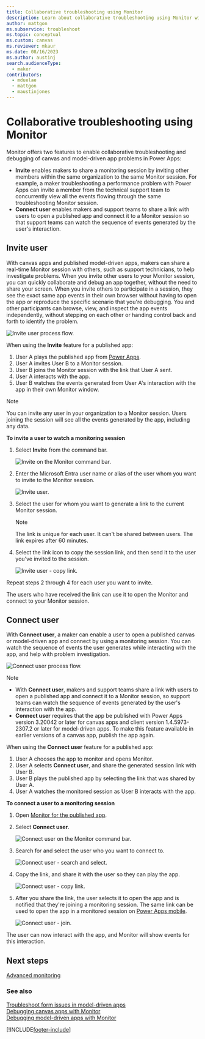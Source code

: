 ```yaml
---
title: Collaborative troubleshooting using Monitor
description: Learn about collaborative troubleshooting using Monitor with features such as inviting a user or connecting a user to Monitor.
author: mattgon
ms.subservice: troubleshoot
ms.topic: conceptual
ms.custom: canvas
ms.reviewer: mkaur
ms.date: 08/16/2023
ms.author: austinj
search.audienceType: 
  - maker
contributors:
  - mduelae
  - mattgon
  - maustinjones
---
```


# Collaborative troubleshooting using Monitor

Monitor offers two features to enable collaborative troubleshooting and debugging of canvas and model-driven app problems in Power Apps:

- **Invite** enables makers to share a monitoring session by inviting other members within the same organization to the same Monitor session. For example, a maker troubleshooting a performance problem with Power Apps can invite a member from the technical support team to concurrently view all the events flowing through the same troubleshooting Monitor session.
- **Connect user** enables makers and support teams to share a link with users to open a published app and connect it to a Monitor session so that support teams can watch the sequence of events generated by the user's interaction.

## Invite user

With canvas apps and published model-driven apps, makers can share a real-time Monitor session with others, such as support technicians, to help investigate problems. When you invite other users to your Monitor session, you can quickly collaborate and debug an app together, without the need to share your screen. When you invite others to participate in a session, they see the exact same app events in their own browser without having to open the app or reproduce the specific scenario that you're debugging. You and other participants can browse, view, and inspect the app events independently, without stepping on each other or handing control back and forth to identify the problem.

![Invite user process flow.](media/monitor/invite-user-flow.png "Invite user process flow")

When using the **Invite** feature for a published app:

1. User A plays the published app from [Power Apps](https://make.powerapps.com).
1. User A invites User B to a Monitor session.
1. User B joins the Monitor session with the link that User A sent.
1. User A interacts with the app.
1. User B watches the events generated from User A's interaction with the app in their own Monitor window.

> [!NOTE]
> You can invite any user in your organization to a Monitor session.
Users joining the session will see all the events generated by the app,
including any data.
<!--markdownlint-disable MD036-->
**To invite a user to watch a monitoring session**

1. Select **Invite** from the command bar.

    ![Invite on the Monitor command bar.](media/monitor/invite.png "Invite on the Monitor command bar")

1. Enter the Microsoft Entra user name or alias of the user whom you want
    to invite to the Monitor session.

    ![Invite user.](media/monitor/invite-user-search.png "Invite user")

1. Select the user for whom you want to generate a link to the current Monitor session.

    > [!NOTE]
    > The link is unique for each user. It can't be shared between users. The link expires after 60 minutes.

1. Select the link icon to copy the session link, and then send it to the user you've invited to the session.

    ![Invite user - copy link.](media/monitor/invite-user-link-copy.png "Invite user - copy link")

Repeat steps 2 through 4 for each user you want to invite.

The users who have received the link can use it to open the Monitor and connect to your Monitor
session.

## Connect user

With **Connect user**, a maker can enable a user to open a published canvas or model-driven app and connect by using a monitoring session. You can watch the sequence of events the user generates while interacting with the app, and help with problem investigation.

![Connect user process flow.](media/monitor/connect-user.png "Connect user process flow")

> [!NOTE]
> - With **Connect user**, makers and support teams share a link with users to open a published app and connect it to a Monitor session, so support teams can watch the sequence of events generated by the user's interaction with the app.
> - **Connect user** requires that the app be published with Power Apps version 3.20042 or later for canvas apps and client version 1.4.5973-2307.2 or later for model-driven apps. To make this feature available in earlier versions of a canvas app, publish the app again.

When using the **Connect user** feature for a published app:

1. User A chooses the app to monitor and opens Monitor.
1. User A selects **Connect user**, and share the generated session link with User B.
1. User B plays the published app by selecting the link that was shared by User A.
1. User A watches the monitored session as User B interacts with the app.

**To connect a user to a monitoring session**

1. Open [Monitor for the published app](monitor-canvasapps.md#open-monitor-for-published-app).

1. Select **Connect user**.

    ![Connect user on the Monitor command bar.](media/monitor/connect-user-monitor.png "Connect user on the Monitor command bar")

1. Search for and select the user who you want to connect to.

    ![Connect user - search and select.](media/monitor/connect-user-link.png "Connect user - search and select")

1. Copy the link, and share it with the user so they can play the app.

    ![Connect user - copy link.](media/monitor/copy-connect-user-link.png "Connect user - copy link")

1. After you share the link, the user selects it to open the app and is notified that they're joining a monitoring session. The same link can be used to open the app in a monitored session on [Power Apps mobile](../mobile/run-powerapps-on-mobile.md).

    ![Connect user - join.](media/monitor/user-join.png "Connect user - join")

The user can now interact with the app, and Monitor will show events for this interaction.   

## Next steps

[Advanced monitoring](monitor-advanced.md)

### See also

[Troubleshoot form issues in model-driven apps](/powerapps/developer/model-driven-apps/troubleshoot-forms)  
[Debugging canvas apps with Monitor](monitor-canvasapps.md)  
[Debugging model-driven apps with Monitor](monitor-modelapps.md)  


[!INCLUDE[footer-include](../includes/footer-banner.md)]
